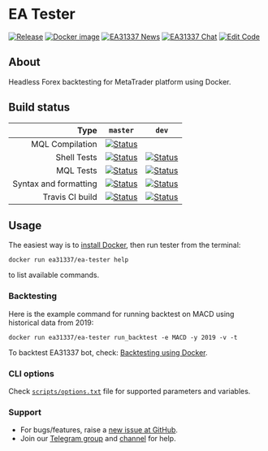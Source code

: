 # EA Tester

[![Release][github-release-image]][github-release-link]
[![Docker image][docker-build-image]][docker-build-link]
[![EA31337 News](https://img.shields.io/badge/Telegram-news-0088CC.svg?logo=telegram)](https://t.me/EA31337_News)
[![EA31337 Chat](https://img.shields.io/badge/Telegram-chat-0088CC.svg?logo=telegram)](https://t.me/EA31337)
[![Edit Code][gitpod-image]][gitpod-link]

## About

Headless Forex backtesting for MetaTrader platform using Docker.

## Build status

| Type            | `master`      | `dev` |
| --------------: |:-----------:| :----: |
| MQL Compilation | [![Status][appveyor-ci-build-link]][appveyor-ci-build-image] |
| Shell Tests | [![Status][gha-image-shell-master]][gha-link-shell-master] | [![Status][gha-image-shell-dev]][gha-link-shell-dev]
| MQL Tests | [![Status][gha-image-mql-master]][gha-link-mql-master] | [![Status][gha-image-mql-dev]][gha-link-mql-dev]
| Syntax and formatting | [![Status][gha-image-lint-master]][gha-link-lint-master] | [![Status][gha-image-lint-dev]][gha-link-lint-dev]
| Travis CI build | [![Status][travis-ci-build-image-master]][travis-ci-build-link] | [![Status][travis-ci-build-image-dev]][travis-ci-build-link]

## Usage

The easiest way is to [install Docker](https://www.docker.com/get-started), then run tester from the terminal:

    docker run ea31337/ea-tester help

to list available commands.

### Backtesting

Here is the example command for running backtest on MACD using historical data from 2019:

    docker run ea31337/ea-tester run_backtest -e MACD -y 2019 -v -t

To backtest EA31337 bot, check: [Backtesting using Docker](https://github.com/EA31337/EA31337/wiki/Backtesting-using-Docker).

### CLI options

Check [`scripts/options.txt`](scripts/options.txt) file for supported parameters and variables.

### Support

- For bugs/features, raise a [new issue at GitHub](https://github.com/EA31337/EA-Tester/issues).
- Join our [Telegram group](https://t.me/EA31337) and [channel](https://t.me/EA31337_Announcements) for help.

<!-- Named links -->

<!-- Header links -->
[github-release-image]: https://img.shields.io/github/release/EA31337/EA-Tester.svg?logo=github
[github-release-link]: https://github.com/EA31337/EA-Tester/releases
[docker-build-image]: https://images.microbadger.com/badges/image/ea31337/ea-tester.svg
[docker-build-link]: https://microbadger.com/images/ea31337/ea-tester
[gitpod-image]: https://img.shields.io/badge/Gitpod-ready--to--code-blue?logo=gitpod
[gitpod-link]: https://gitpod.io/#https://github.com/EA31337/EA-Tester

<!-- Build links -->

<!-- Travis CI build links -->
[travis-ci-build-link]: https://travis-ci.org/EA31337/EA-Tester
[travis-ci-build-image-master]: https://api.travis-ci.org/EA31337/EA-Tester.svg?branch=master
[travis-ci-build-image-dev]: https://api.travis-ci.org/EA31337/EA-Tester.svg?branch=dev

<!-- AppVeyor CI build links -->
[appveyor-ci-build-link]: https://ci.appveyor.com/api/projects/status/r4g7ughqovcv5ph5/branch/master?svg=true
[appveyor-ci-build-image]: https://ci.appveyor.com/project/kenorb/ea-tester

<!-- GitHub Actions CI build links - Tests-Shell -->
[gha-link-shell-master]: https://github.com/EA31337/EA-Tester/actions?query=workflow%3ATests-Shell+branch%3Amaster
[gha-link-shell-dev]: https://github.com/EA31337/EA-Tester/actions?query=workflow%3ATests-Shell+branch%3Adev
[gha-image-shell-master]: https://github.com/EA31337/EA-Tester/workflows/Tests-Shell/badge.svg
[gha-image-shell-dev]: https://github.com/EA31337/EA-Tester/workflows/Tests-Shell/badge.svg?branch=dev

<!-- GitHub Actions CI build links - Tests-MQL -->
[gha-link-mql-master]: https://github.com/EA31337/EA-Tester/actions?query=workflow%3ATests-MQL+branch%3Amaster
[gha-link-mql-dev]: https://github.com/EA31337/EA-Tester/actions?query=workflow%3ATests-MQL+branch%3Adev
[gha-image-mql-master]: https://github.com/EA31337/EA-Tester/workflows/Tests-MQL/badge.svg
[gha-image-mql-dev]: https://github.com/EA31337/EA-Tester/workflows/Tests-MQL/badge.svg?branch=dev

<!-- GitHub Actions CI build links - Lint -->
[gha-link-lint-master]: https://github.com/EA31337/EA-Tester/actions?query=workflow%3ALint+branch%3Amaster
[gha-link-lint-dev]: https://github.com/EA31337/EA-Tester/actions?query=workflow%3ALint+branch%3Adev
[gha-image-lint-master]: https://github.com/EA31337/EA-Tester/workflows/Lint/badge.svg
[gha-image-lint-dev]: https://github.com/EA31337/EA-Tester/workflows/Lint/badge.svg?branch=dev

